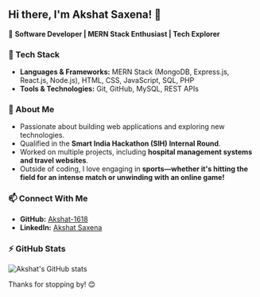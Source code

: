 ## Hi there, I'm Akshat Saxena! 👋

🚀 **Software Developer | MERN Stack Enthusiast | Tech Explorer**

### 🔧 Tech Stack
- **Languages & Frameworks:** MERN Stack (MongoDB, Express.js, React.js, Node.js), HTML, CSS, JavaScript, SQL, PHP
- **Tools & Technologies:** Git, GitHub, MySQL, REST APIs

### 🎯 About Me
- Passionate about building web applications and exploring new technologies.
- Qualified in the **Smart India Hackathon (SIH) Internal Round**.
- Worked on multiple projects, including **hospital management systems and travel websites**.
- Outside of coding, I love engaging in **sports—whether it's hitting the field for an intense match or unwinding with an online game!**

### 📫 Connect With Me
- **GitHub:** [Akshat-1618](https://github.com/Akshat-1618)
- **LinkedIn:** [Akshat Saxena](https://www.linkedin.com/in/akshat-saxena-16ba90284/)

### ⚡ GitHub Stats
![Akshat's GitHub stats](https://github-readme-stats.vercel.app/api?username=Akshat-1618&show_icons=true&theme=radical)

Thanks for stopping by! 😊
